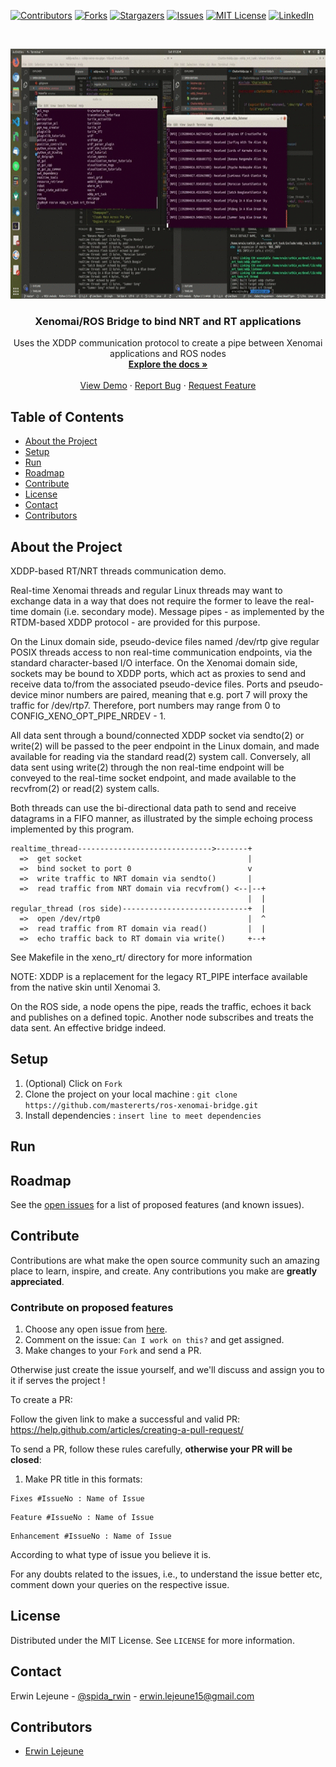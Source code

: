 [![Contributors][contributors-shield]][contributors-url]
[![Forks][forks-shield]][forks-url]
[![Stargazers][stars-shield]][stars-url]
[![Issues][issues-shield]][issues-url]
[![MIT License][license-shield]][license-url]
[![LinkedIn][linkedin-shield]][linkedin-url]

<br />
<p align="center">
    <!--- relative path means image/image.png instead of https://etc... -->
    <img src="img/img.gif" alt="Logo" width="700" height="400">                           
</a>

  <h3 align="center">Xenomai/ROS Bridge to bind NRT and RT applications</h3>

  <p align="center">
    Uses the XDDP communication protocol to create a pipe between Xenomai applications and ROS nodes
    <br />
    <a href="https://github.com/mastererts/ros-xenomai-bridge/readme.md"><strong>Explore the docs »</strong></a>
    <br />
    <br />
    <a href="https://github.com/mastererts/ros-xenomai-bridge">View Demo</a>
    ·
    <a href="https://github.com/mastererts/ros-xenomai-bridge/issues">Report Bug</a>
    ·
    <a href="https://github.com/mastererts/ros-xenomai-bridge/issues">Request Feature</a>
  </p>
</p>

## Table of Contents

* [About the Project](#about-the-project)
* [Setup](#setup)
* [Run](#run)
* [Roadmap](#roadmap)
* [Contribute](#contribute)
* [License](#license)
* [Contact](#contact)
* [Contributors](#contributors)

## About the Project

XDDP-based RT/NRT threads communication demo.

Real-time Xenomai threads and regular Linux threads may want to
exchange data in a way that does not require the former to leave
the real-time domain (i.e. secondary mode). Message pipes - as
implemented by the RTDM-based XDDP protocol - are provided for this
purpose.

On the Linux domain side, pseudo-device files named /dev/rtp<minor>
give regular POSIX threads access to non real-time communication
endpoints, via the standard character-based I/O interface. On the
Xenomai domain side, sockets may be bound to XDDP ports, which act
as proxies to send and receive data to/from the associated
pseudo-device files. Ports and pseudo-device minor numbers are
paired, meaning that e.g. port 7 will proxy the traffic for
/dev/rtp7. Therefore, port numbers may range from 0 to
CONFIG_XENO_OPT_PIPE_NRDEV - 1.

All data sent through a bound/connected XDDP socket via sendto(2) or
write(2) will be passed to the peer endpoint in the Linux domain,
and made available for reading via the standard read(2) system
call. Conversely, all data sent using write(2) through the non
real-time endpoint will be conveyed to the real-time socket
endpoint, and made available to the recvfrom(2) or read(2) system
calls.

Both threads can use the bi-directional data path to send and
receive datagrams in a FIFO manner, as illustrated by the simple
echoing process implemented by this program.

```
realtime_thread------------------------------>-------+
  =>  get socket                                     |
  =>  bind socket to port 0                          v
  =>  write traffic to NRT domain via sendto()       |
  =>  read traffic from NRT domain via recvfrom() <--|--+
                                                     |  |
regular_thread (ros side)----------------------------+  |
  =>  open /dev/rtp0                                 |  ^
  =>  read traffic from RT domain via read()         |  |
  =>  echo traffic back to RT domain via write()     +--+
 ```

See Makefile in the xeno_rt/ directory for more information

NOTE: XDDP is a replacement for the legacy RT_PIPE interface
available from the native skin until Xenomai 3.

On the ROS side, a node opens the pipe, reads the traffic, echoes it back and publishes on a defined topic. Another node subscribes and treats the data sent. An effective bridge indeed.

## Setup

1. (Optional) Click on `Fork`
2. Clone the project on your local machine : `git clone https://github.com/mastererts/ros-xenomai-bridge.git`
3. Install dependencies : `insert line to meet dependencies`

## Run

<!--- how to run your app ? -->

## Roadmap

See the [open issues](https://github.com/mastererts/ros-xenomai-bridge/issues) for a list of proposed features (and known issues).

## Contribute

Contributions are what make the open source community such an amazing place to learn, inspire, and create. Any contributions you make are **greatly appreciated**.

### Contribute on proposed features

1. Choose any open issue from [here](https://github.com/mastererts/ros-xenomai-bridge/issues). 
2. Comment on the issue: `Can I work on this?` and get assigned.
3. Make changes to your `Fork` and send a PR.

Otherwise just create the issue yourself, and we'll discuss and assign you to it if serves the project !

To create a PR:

Follow the given link to make a successful and valid PR: https://help.github.com/articles/creating-a-pull-request/

To send a PR, follow these rules carefully, **otherwise your PR will be closed**:

1. Make PR title in this formats: 
```
Fixes #IssueNo : Name of Issue
``` 
```
Feature #IssueNo : Name of Issue
```
```
Enhancement #IssueNo : Name of Issue
```

According to what type of issue you believe it is.

For any doubts related to the issues, i.e., to understand the issue better etc, comment down your queries on the respective issue.

## License

Distributed under the MIT License. See `LICENSE` for more information.

## Contact

Erwin Lejeune - [@spida_rwin](https://twitter.com/spida_rwin) - erwin.lejeune15@gmail.com

## Contributors

- [Erwin Lejeune](https://github.com/Guilyx)

[contributors-shield]: https://img.shields.io/github/contributors/mastererts/ros-xenomai-bridge.svg?style=flat-square
[contributors-url]: https://github.com/mastererts/ros-xenomai-bridge/graphs/contributors
[forks-shield]: https://img.shields.io/github/forks/mastererts/ros-xenomai-bridge.svg?style=flat-square
[forks-url]: https://github.com/mastererts/ros-xenomai-bridge/network/members
[stars-shield]: https://img.shields.io/github/stars/mastererts/ros-xenomai-bridge.svg?style=flat-square
[stars-url]: https://github.com/mastererts/ros-xenomai-bridge/stargazers
[issues-shield]: https://img.shields.io/github/issues/mastererts/ros-xenomai-bridge.svg?style=flat-square
[issues-url]: https://github.com/mastererts/ros-xenomai-bridge/issues
[license-shield]: https://img.shields.io/github/license/mastererts/ros-xenomai-bridge.svg?style=flat-square
[license-url]: https://github.com/mastererts/ros-xenomai-bridge/blob/master/LICENSE.md
[linkedin-shield]: https://img.shields.io/badge/-LinkedIn-black.svg?style=flat-square&logo=linkedin&colorB=555
[linkedin-url]: https://linkedin.com/in/erwinlejeune-lkn
